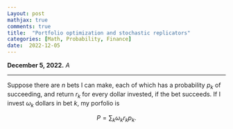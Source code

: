 ```yaml
---
Layout: post
mathjax: true
comments: true
title:  "Portfolio optimization and stochastic replicators"
categories: [Math, Probability, Finance]
date:  2022-12-05
---
```


**December 5, 2022.** *A*

---

Suppose there are $n$ bets I can make, each of which has a probability
$p_k$ of succeeding, and return $r_k$ for every dollar invested, if
the bet succeeds. If I invest $\omega_k$ dollars in bet $k$, my
porfolio is

$$
P = \sum_k \omega_k r_k p_k.
$$
